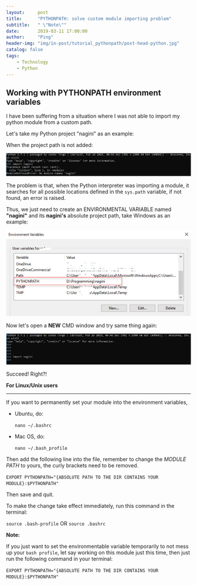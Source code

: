 ```yaml
---
layout:     post
title:      "PYTHONPATH: solve custom module importing problem"
subtitle:   " \"Note\""
date:       2019-03-11 17:00:00
author:     "Ping"
header-img: "img/in-post/tutorial_pythonpath/post-head-python.jpg"
catalog: false
tags:
    - Technology
    - Python
---
```


## Working with PYTHONPATH environment variables

I have been suffering from a situation where I was not able to import my python module from a custom path.

Let's take my Python project "nagini" as an example:

When the project path is not added:

![console-no-nagini](/img/in-post/tutorial_pythonpath/post_console_no_nagini.jpg)

The problem is that, when the Python interpreter was importing a module, it searches for all
possible locations defined in the `sys.path` variable, if not found, an error is raised.

Thus, we just need to create an ENVIRONMENTAL VARIABLE named **"nagini"** and its **nagini's** absolute project path, 
take Windows as an example:

![environment-variable](/img/in-post/tutorial_pythonpath/post_added_pythonpath.jpg)

Now let's open a **NEW** CMD window and try same thing again:

![console-nagini](/img/in-post/tutorial_pythonpath/post_console_has_nagini.jpg)

Succeed! Right?!

**For Linux/Unix users**

*******************

If you want to permanently set your module into the environment variables, 

- Ubuntu, do:

    `nano ~/.bashrc`

- Mac OS, do:
 
    `nano ~/.bash_profile`

Then add the following line into the file, remember to change the *MODULE PATH* to yours, the curly brackets need to be 
removed.

`EXPORT PYTHONPATH="{ABSOLUTE PATH TO THE DIR CONTAINS YOUR MODULE}:$PYTHONPATH"`

Then save and quit.

To make the change take effect immediately, run this command in the terminal:

`source .bash-profile` OR  `source .bashrc`

**Note:**

If you just want to set the environmentable variable temporarily to not mess up your `bash profile`, let say working 
on this module just this time, then just run the following command in your terminal:

`EXPORT PYTHONPATH="{ABSOLUTE PATH TO THE DIR CONTAINS YOUR MODULE}:$PYTHONPATH"`
